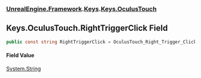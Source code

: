 ### [UnrealEngine.Framework](./UnrealEngine-Framework.md 'UnrealEngine.Framework').[Keys](./Keys.md 'UnrealEngine.Framework.Keys').[Keys.OculusTouch](./Keys-OculusTouch.md 'UnrealEngine.Framework.Keys.OculusTouch')
## Keys.OculusTouch.RightTriggerClick Field
  
```csharp
public const string RightTriggerClick = OculusTouch_Right_Trigger_Click;
```
#### Field Value
[System.String](https://docs.microsoft.com/en-us/dotnet/api/System.String 'System.String')  
